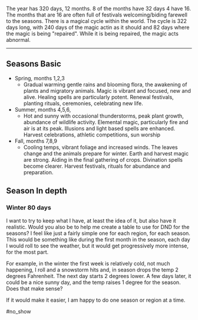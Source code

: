 The year has 320 days, 12 months. 8 of the months have 32 days 4 have 16. The months that are 16 are often full of festivals welcoming/biding farewell to the seasons.
There is a magical cycle within the world. The cycle is 322 days long, with 240 days of the magic actin as it should and 82 days where the magic is being "repaired". While it is being repaired, the magic acts abnormal.
- - - - - -

## Seasons Basic
- Spring, months 1,2,3
	- Gradual warming gentle rains and blooming flora, the awakening of plants and migratory animals. Magic is vibrant and focused, new and alive. Healing spells are particularly potent. Renewal festivals, planting rituals, ceremonies, celebrating new life.
- Summer, months 4,5,6,
	- Hot and sunny with occasional thunderstorms, peak plant growth, abundance of wildlife activity. Elemental magic, particularly fire and air is at its peak. Illusions and light based spells are enhanced. Harvest celebrations, athletic competitions, sun worship
- Fall, months 7,8,9
	- Cooling temps, vibrant foliage and increased winds. The leaves change and the animals prepare for winter. Earth and harvest magic are strong. Aiding in the final gathering of crops. Divination spells become clearer. Harvest festivals, rituals for abundance and preparation.



## Season In depth

### Winter 80 days


I want to try to keep what I have, at least the idea of it, but also have it realistic. Would you also be to help me create a table to use for DND for the seasons? I feel like just a fairly simple one for each region, for each season. This would be something like during the first month in the season, each day I would roll to see the weather, but it would get progressively more intense, for the most part.

For example, in the winter the first week is relatively cold, not much happening, I roll and a snowstorm hits and, in season drops the temp 2 degrees Fahrenheit. The next day starts 2 degrees lower. A few days later, it could be a nice sunny day, and the temp raises 1 degree for the season. Does that make sense?

If it would make it easier, I am happy to do one season or region at a time.

#no_show 